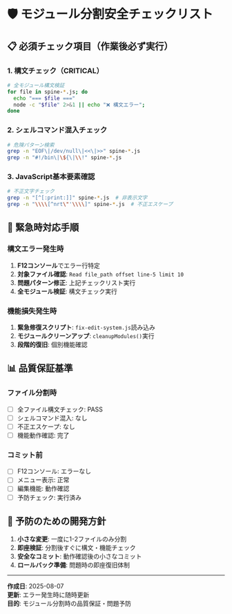 # 🛡️ モジュール分割安全チェックリスト

## 📋 必須チェック項目（作業後必ず実行）

### **1. 構文チェック（CRITICAL）**
```bash
# 全モジュール構文検証
for file in spine-*.js; do 
  echo "=== $file ===" 
  node -c "$file" 2>&1 || echo "❌ 構文エラー"; 
done
```

### **2. シェルコマンド混入チェック**
```bash
# 危険パターン検索
grep -n "EOF\|/dev/null\|<<\|>>" spine-*.js
grep -n "#!/bin\|\${\|\\!" spine-*.js
```

### **3. JavaScript基本要素確認**
```bash
# 不正文字チェック
grep -n "[^[:print:]]" spine-*.js  # 非表示文字
grep -n "\\\\[^nrt\"'\\\\]" spine-*.js  # 不正エスケープ
```

## 🚨 緊急時対応手順

### **構文エラー発生時**
1. **F12コンソール**でエラー行特定
2. **対象ファイル確認**: `Read file_path offset line-5 limit 10`
3. **問題パターン修正**: 上記チェックリスト実行
4. **全モジュール検証**: 構文チェック実行

### **機能損失発生時**
1. **緊急修復スクリプト**: `fix-edit-system.js`読み込み
2. **モジュールクリーンアップ**: `cleanupModules()`実行
3. **段階的復旧**: 個別機能確認

## 📊 品質保証基準

### **ファイル分割時**
- [ ] 全ファイル構文チェック: PASS
- [ ] シェルコマンド混入: なし
- [ ] 不正エスケープ: なし
- [ ] 機能動作確認: 完了

### **コミット前**
- [ ] F12コンソール: エラーなし
- [ ] メニュー表示: 正常
- [ ] 編集機能: 動作確認
- [ ] 予防チェック: 実行済み

## 🎯 予防のための開発方針

1. **小さな変更**: 一度に1-2ファイルのみ分割
2. **即座検証**: 分割後すぐに構文・機能チェック
3. **安全なコミット**: 動作確認後の小さなコミット
4. **ロールバック準備**: 問題時の即座復旧体制

---
**作成日**: 2025-08-07  
**更新**: エラー発生時に随時更新  
**目的**: モジュール分割時の品質保証・問題予防
